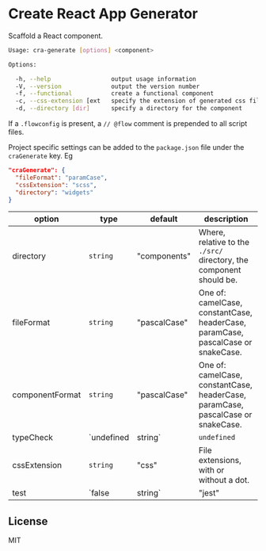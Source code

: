 # Create React App Generator

Scaffold a React component.

```bash
Usage: cra-generate [options] <component>

Options:

  -h, --help                 output usage information
  -V, --version              output the version number
  -f, --functional           create a functional component
  -c, --css-extension [ext   specify the extension of generated css files
  -d, --directory [dir]      specify a directory for the component
```

If a `.flowconfig` is present, a `// @flow` comment is prepended to all script files.

Project specific settings can be added to the `package.json` file under the `craGenerate` key. Eg

```json
"craGenerate": {
  "fileFormat": "paramCase",
  "cssExtension": "scss",
  "directory": "widgets"
}
```

| option          | type    | default     | description                                                                      |
|-----------------|---------|-------------|----------------------------------------------------------------------------------|
| directory       | `string`  | "components"  | Where, relative to the `./src/` directory, the component should be.                          |
| fileFormat      | `string`  | "pascalCase"  | One of: camelCase, constantCase, headerCase, paramCase, pascalCase or snakeCase. |
| componentFormat | `string`  | "pascalCase"  | One of: camelCase, constantCase, headerCase, paramCase, pascalCase or snakeCase. |
| typeCheck       | `undefined|string` | `undefined` | Can be set explicitly to "flow".                                                 |
| cssExtension    | `string`  | "css"         | File extensions, with or without a dot.                                      |
| test            | `false|string` | "jest"   | Only jest for now. Can be skipped with false.                                  |

## License

MIT
